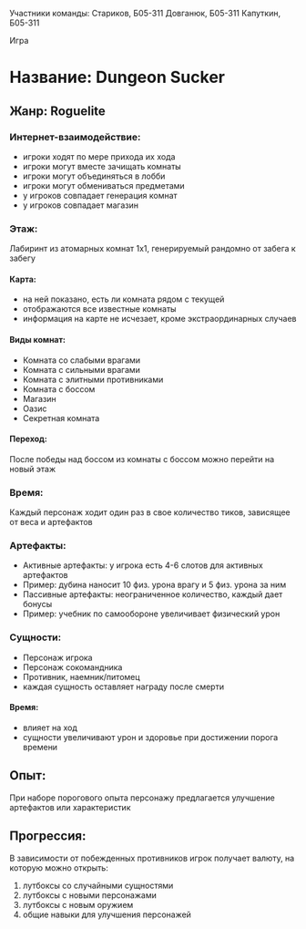 Участники команды:
Стариков, Б05-311
Довганюк, Б05-311
Капуткин, Б05-311

Игра
# Название: Dungeon Sucker 

## Жанр: Roguelite

### Интернет-взаимодействие:
- игроки ходят по мере прихода их хода
- игроки могут вместе зачищать комнаты
- игроки могут объединяться в лобби
- игроки могут обмениваться предметами
- у игроков совпадает генерация комнат
- у игроков совпадает магазин

### Этаж: 
Лабиринт из атомарных комнат 1x1, генерируемый рандомно от забега к забегу

#### Карта: 
- на ней показано, есть ли комната рядом с текущей
- отображаются все известные комнаты
- информация на карте не исчезает, кроме экстраординарных случаев

#### Виды комнат:
- Комната со слабыми врагами
- Комната с сильными врагами
- Комната с элитными противниками
- Комната с боссом
- Магазин
- Оазис
- Секретная комната

#### Переход:
После победы над боссом из комнаты с боссом можно перейти на новый этаж

### Время: 
Каждый персонаж ходит один раз в свое количество тиков, зависящее от веса и артефактов

### Артефакты: 
- Активные артефакты: у игрока есть 4-6 слотов для активных артефактов
 - Пример: дубина наносит 10 физ. урона врагу и 5 физ. урона за ним
- Пассивные артефакты: неограниченное количество, каждый дает бонусы
 - Пример: учебник по самообороне увеличивает физический урон

### Сущности:
- Персонаж игрока
- Персонаж сокомандника
- Противник, наемник/питомец
 - каждая сущность оставляет награду после смерти

#### Время: 
- влияет на ход
- сущности увеличивают урон и здоровье при достижении порога времени

## Опыт:
При наборе порогового опыта персонажу предлагается улучшение артефактов или характеристик

## Прогрессия:
В зависимости от побежденных противников игрок получает валюту, на которую можно открыть:
1) лутбоксы со случайными сущностями
2) лутбоксы с новыми персонажами
3) лутбоксы с новым оружием
4) общие навыки для улучшения персонажей